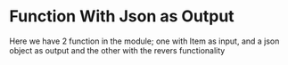 # Function With Json as Output
Here we have 2 function in the module; one with Item as input, and a json object as output and the other with the revers functionality

 